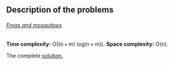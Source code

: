 ## Description of the problems

###### [Frogs and mosquitoes](https://codeforces.com/contest/609/problem/F?locale=en)



**Time complexity:** O((n + m) log(n + m)).
**Space complexity:** O(n).

The complete [solution.]()